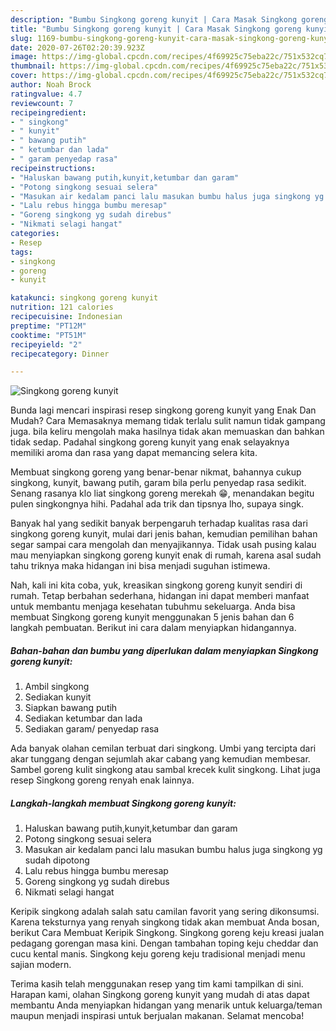 ```yaml
---
description: "Bumbu Singkong goreng kunyit | Cara Masak Singkong goreng kunyit Yang Paling Enak"
title: "Bumbu Singkong goreng kunyit | Cara Masak Singkong goreng kunyit Yang Paling Enak"
slug: 1169-bumbu-singkong-goreng-kunyit-cara-masak-singkong-goreng-kunyit-yang-paling-enak
date: 2020-07-26T02:20:39.923Z
image: https://img-global.cpcdn.com/recipes/4f69925c75eba22c/751x532cq70/singkong-goreng-kunyit-foto-resep-utama.jpg
thumbnail: https://img-global.cpcdn.com/recipes/4f69925c75eba22c/751x532cq70/singkong-goreng-kunyit-foto-resep-utama.jpg
cover: https://img-global.cpcdn.com/recipes/4f69925c75eba22c/751x532cq70/singkong-goreng-kunyit-foto-resep-utama.jpg
author: Noah Brock
ratingvalue: 4.7
reviewcount: 7
recipeingredient:
- " singkong"
- " kunyit"
- " bawang putih"
- " ketumbar dan lada"
- " garam penyedap rasa"
recipeinstructions:
- "Haluskan bawang putih,kunyit,ketumbar dan garam"
- "Potong singkong sesuai selera"
- "Masukan air kedalam panci lalu masukan bumbu halus juga singkong yg sudah dipotong"
- "Lalu rebus hingga bumbu meresap"
- "Goreng singkong yg sudah direbus"
- "Nikmati selagi hangat"
categories:
- Resep
tags:
- singkong
- goreng
- kunyit

katakunci: singkong goreng kunyit 
nutrition: 121 calories
recipecuisine: Indonesian
preptime: "PT12M"
cooktime: "PT51M"
recipeyield: "2"
recipecategory: Dinner

---
```



![Singkong goreng kunyit](https://img-global.cpcdn.com/recipes/4f69925c75eba22c/751x532cq70/singkong-goreng-kunyit-foto-resep-utama.jpg)

Bunda lagi mencari inspirasi resep singkong goreng kunyit yang Enak Dan Mudah? Cara Memasaknya memang tidak terlalu sulit namun tidak gampang juga. bila keliru mengolah maka hasilnya tidak akan memuaskan dan bahkan tidak sedap. Padahal singkong goreng kunyit yang enak selayaknya memiliki aroma dan rasa yang dapat memancing selera kita.

Membuat singkong goreng yang benar-benar nikmat, bahannya cukup singkong, kunyit, bawang putih, garam bila perlu penyedap rasa sedikit. Senang rasanya klo liat singkong goreng merekah 😁, menandakan begitu pulen singkongnya hihi. Padahal ada trik dan tipsnya lho, supaya singk.

Banyak hal yang sedikit banyak berpengaruh terhadap kualitas rasa dari singkong goreng kunyit, mulai dari jenis bahan, kemudian pemilihan bahan segar sampai cara mengolah dan menyajikannya. Tidak usah pusing kalau mau menyiapkan singkong goreng kunyit enak di rumah, karena asal sudah tahu triknya maka hidangan ini bisa menjadi suguhan istimewa.


Nah, kali ini kita coba, yuk, kreasikan singkong goreng kunyit sendiri di rumah. Tetap berbahan sederhana, hidangan ini dapat memberi manfaat untuk membantu menjaga kesehatan tubuhmu sekeluarga. Anda bisa membuat Singkong goreng kunyit menggunakan 5 jenis bahan dan 6 langkah pembuatan. Berikut ini cara dalam menyiapkan hidangannya.

<!--inarticleads1-->

##### Bahan-bahan dan bumbu yang diperlukan dalam menyiapkan Singkong goreng kunyit:

1. Ambil  singkong
1. Sediakan  kunyit
1. Siapkan  bawang putih
1. Sediakan  ketumbar dan lada
1. Sediakan  garam/ penyedap rasa


Ada banyak olahan cemilan terbuat dari singkong. Umbi yang tercipta dari akar tunggang dengan sejumlah akar cabang yang kemudian membesar. Sambel goreng kulit singkong atau sambal krecek kulit singkong. Lihat juga resep Singkong goreng renyah enak lainnya. 

<!--inarticleads2-->

##### Langkah-langkah membuat Singkong goreng kunyit:

1. Haluskan bawang putih,kunyit,ketumbar dan garam
1. Potong singkong sesuai selera
1. Masukan air kedalam panci lalu masukan bumbu halus juga singkong yg sudah dipotong
1. Lalu rebus hingga bumbu meresap
1. Goreng singkong yg sudah direbus
1. Nikmati selagi hangat


Keripik singkong adalah salah satu camilan favorit yang sering dikonsumsi. Karena teksturnya yang renyah singkong tidak akan membuat Anda bosan, berikut Cara Membuat Keripik Singkong. Singkong goreng keju kreasi jualan pedagang gorengan masa kini. Dengan tambahan toping keju cheddar dan cucu kental manis. Singkong keju goreng keju tradisional menjadi menu sajian modern. 

Terima kasih telah menggunakan resep yang tim kami tampilkan di sini. Harapan kami, olahan Singkong goreng kunyit yang mudah di atas dapat membantu Anda menyiapkan hidangan yang menarik untuk keluarga/teman maupun menjadi inspirasi untuk berjualan makanan. Selamat mencoba!
